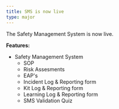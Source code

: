 ```yaml
---
title: SMS is now live
type: major
---
```


The Safety Management System is now live.

**Features:**

* Safety Management System
   * SOP
   * Risk Assesments
   * EAP's
   * Incident Log & Reporting form
   * Kit Log & Reporting form
   * Learning Log & Reporting form
   * SMS Validation Quiz
